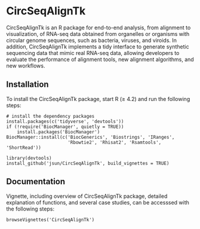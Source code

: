 # CircSeqAlignTk

CircSeqAlignTk is an R package for end-to-end analysis,
from alignment to visualization,
of RNA-seq data obtained from organelles or organisms
with circular genome sequences,
such as bacteria, viruses, and viroids.
In addition, CircSeqAlignTk implements a tidy interface
to generate synthetic sequencing data that mimic real RNA-seq data,
allowing developers to evaluate the performance of alignment tools,
new alignment algorithms, and new workflows.


## Installation

To install the CircSeqAlignTk package,
start R (≥ 4.2) and run the following steps:

```
# install the dependency packages
install.packages(c('tidyverse', 'devtools'))
if (!require('BiocManager', quietly = TRUE))
    install.packages('BiocManager')
BiocManager::install(c('BiocGenerics', 'Biostrings', 'IRanges',
                       'Rbowtie2', 'Rhisat2', 'Rsamtools', 'ShortRead'))

library(devtools)
install_github('jsun/CircSeqAlignTk', build_vignettes = TRUE)
```


## Documentation

Vignette, including overview of CircSeqAlignTk package,
detailed explanation of functions, and several case studies,
can be accesssed with the following steps:

```
browseVignettes('CircSeqAlignTk')
```


